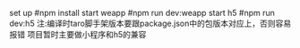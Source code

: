 set up
 #npm install 
start weapp
 #npm run dev:weapp
start h5
 #npm run dev:h5
注:编译时taro脚手架版本要跟package.json中的包版本对应上，否则容易报错
项目暂时主要做小程序和h5的兼容


